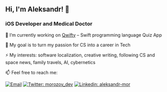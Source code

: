 ## Hi, I'm Aleksandr! 👋

### iOS Developer and Medical Doctor

🌱  I’m currently working on [Qwifty](https://apps.apple.com/ru/app/qwifty/id1626605129) – Swift programming language Quiz App 
 
🔭  My goal is to turn my passion for CS into a career in Tech

⚡ My interests: software localization, creative writing, following CS and space news, family travels, AI, cybernetics
 
📫  Feel free to reach me:

[![Email](https://img.shields.io/badge/Email-%40dr.morozov.dev@gmail.com%20-blue)](mailto:dr.morozov.dev@gmail.com?)
[![Twitter: morozov_dev](https://img.shields.io/twitter/follow/morozov_dev?style=social)](https://twitter.com/morozov_dev)
[![Linkedin: aleksandr-mor](https://img.shields.io/badge/-aleksandrmor-blue?style=flat-square&logo=Linkedin&logoColor=white&link=https://www.linkedin.com/in/aleksandr-mor/)](https://www.linkedin.com/in/aleksandr-mor/)
